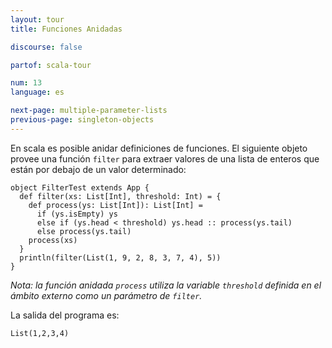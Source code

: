 ```yaml
---
layout: tour
title: Funciones Anidadas

discourse: false

partof: scala-tour

num: 13
language: es

next-page: multiple-parameter-lists
previous-page: singleton-objects
---
```


En scala es posible anidar definiciones de funciones. El siguiente objeto provee una función `filter` para extraer valores de una lista de enteros que están por debajo de un valor determinado:

    object FilterTest extends App {
      def filter(xs: List[Int], threshold: Int) = {
        def process(ys: List[Int]): List[Int] =
          if (ys.isEmpty) ys
          else if (ys.head < threshold) ys.head :: process(ys.tail)
          else process(ys.tail)
        process(xs)
      }
      println(filter(List(1, 9, 2, 8, 3, 7, 4), 5))
    }

_Nota: la función anidada `process` utiliza la variable `threshold` definida en el ámbito externo como un parámetro de `filter`._

La salida del programa es:

    List(1,2,3,4)
